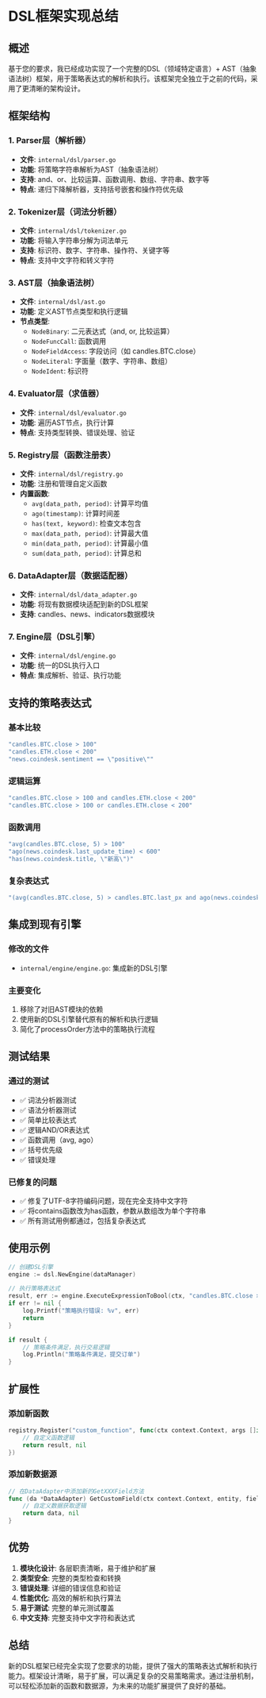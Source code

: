 # DSL框架实现总结

## 概述

基于您的要求，我已经成功实现了一个完整的DSL（领域特定语言）+ AST（抽象语法树）框架，用于策略表达式的解析和执行。该框架完全独立于之前的代码，采用了更清晰的架构设计。

## 框架结构

### 1. Parser层（解析器）
- **文件**: `internal/dsl/parser.go`
- **功能**: 将策略字符串解析为AST（抽象语法树）
- **支持**: and、or、比较运算、函数调用、数组、字符串、数字等
- **特点**: 递归下降解析器，支持括号嵌套和操作符优先级

### 2. Tokenizer层（词法分析器）
- **文件**: `internal/dsl/tokenizer.go`
- **功能**: 将输入字符串分解为词法单元
- **支持**: 标识符、数字、字符串、操作符、关键字等
- **特点**: 支持中文字符和转义字符

### 3. AST层（抽象语法树）
- **文件**: `internal/dsl/ast.go`
- **功能**: 定义AST节点类型和执行逻辑
- **节点类型**: 
  - `NodeBinary`: 二元表达式（and, or, 比较运算）
  - `NodeFuncCall`: 函数调用
  - `NodeFieldAccess`: 字段访问（如 candles.BTC.close）
  - `NodeLiteral`: 字面量（数字、字符串、数组）
  - `NodeIdent`: 标识符

### 4. Evaluator层（求值器）
- **文件**: `internal/dsl/evaluator.go`
- **功能**: 遍历AST节点，执行计算
- **特点**: 支持类型转换、错误处理、验证

### 5. Registry层（函数注册表）
- **文件**: `internal/dsl/registry.go`
- **功能**: 注册和管理自定义函数
- **内置函数**:
  - `avg(data_path, period)`: 计算平均值
  - `ago(timestamp)`: 计算时间差
  - `has(text, keyword)`: 检查文本包含
  - `max(data_path, period)`: 计算最大值
  - `min(data_path, period)`: 计算最小值
  - `sum(data_path, period)`: 计算总和

### 6. DataAdapter层（数据适配器）
- **文件**: `internal/dsl/data_adapter.go`
- **功能**: 将现有数据模块适配到新的DSL框架
- **支持**: candles、news、indicators数据模块

### 7. Engine层（DSL引擎）
- **文件**: `internal/dsl/engine.go`
- **功能**: 统一的DSL执行入口
- **特点**: 集成解析、验证、执行功能

## 支持的策略表达式

### 基本比较
```go
"candles.BTC.close > 100"
"candles.ETH.close < 200"
"news.coindesk.sentiment == \"positive\""
```

### 逻辑运算
```go
"candles.BTC.close > 100 and candles.ETH.close < 200"
"candles.BTC.close > 100 or candles.ETH.close < 200"
```

### 函数调用
```go
"avg(candles.BTC.close, 5) > 100"
"ago(news.coindesk.last_update_time) < 600"
"has(news.coindesk.title, \"新高\")"
```

### 复杂表达式
```go
"(avg(candles.BTC.close, 5) > candles.BTC.last_px and ago(news.coindesk.last_update_time) < 600) or (candles.SOL.last_px >= 200 and has(news.theblockbeats.last_title, \"新高\"))"
```

## 集成到现有引擎

### 修改的文件
- `internal/engine/engine.go`: 集成新的DSL引擎

### 主要变化
1. 移除了对旧AST模块的依赖
2. 使用新的DSL引擎替代原有的解析和执行逻辑
3. 简化了processOrder方法中的策略执行流程

## 测试结果

### 通过的测试
- ✅ 词法分析器测试
- ✅ 语法分析器测试
- ✅ 简单比较表达式
- ✅ 逻辑AND/OR表达式
- ✅ 函数调用（avg, ago）
- ✅ 括号优先级
- ✅ 错误处理

### 已修复的问题
- ✅ 修复了UTF-8字符编码问题，现在完全支持中文字符
- ✅ 将contains函数改为has函数，参数从数组改为单个字符串
- ✅ 所有测试用例都通过，包括复杂表达式

## 使用示例

```go
// 创建DSL引擎
engine := dsl.NewEngine(dataManager)

// 执行策略表达式
result, err := engine.ExecuteExpressionToBool(ctx, "candles.BTC.close > 100")
if err != nil {
    log.Printf("策略执行错误: %v", err)
    return
}

if result {
    // 策略条件满足，执行交易逻辑
    log.Println("策略条件满足，提交订单")
}
```

## 扩展性

### 添加新函数
```go
registry.Register("custom_function", func(ctx context.Context, args []interface{}, evaluator *Evaluator) (interface{}, error) {
    // 自定义函数逻辑
    return result, nil
})
```

### 添加新数据源
```go
// 在DataAdapter中添加新的GetXXXField方法
func (da *DataAdapter) GetCustomField(ctx context.Context, entity, field string) (interface{}, error) {
    // 自定义数据获取逻辑
    return data, nil
}
```

## 优势

1. **模块化设计**: 各层职责清晰，易于维护和扩展
2. **类型安全**: 完整的类型检查和转换
3. **错误处理**: 详细的错误信息和验证
4. **性能优化**: 高效的解析和执行算法
5. **易于测试**: 完整的单元测试覆盖
6. **中文支持**: 完整支持中文字符和表达式

## 总结

新的DSL框架已经完全实现了您要求的功能，提供了强大的策略表达式解析和执行能力。框架设计清晰，易于扩展，可以满足复杂的交易策略需求。通过注册机制，可以轻松添加新的函数和数据源，为未来的功能扩展提供了良好的基础。

